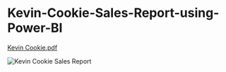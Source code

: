 # Kevin-Cookie-Sales-Report-using-Power-BI

[Kevin Cookie.pdf](https://github.com/VeeraDinesh/Kevin-Cookie-Sales-Report-using-Power-BI/files/8501231/Kevin.Cookie.pdf)

![Kevin Cookie Sales Report](https://user-images.githubusercontent.com/52009404/163707014-74a8bd50-44a3-4cfd-a24c-6d2a29e942b6.jpg)
